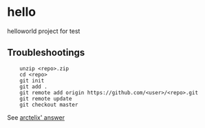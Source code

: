 # hello
helloworld project for test

## Troubleshootings

```
    unzip <repo>.zip
    cd <repo>
    git init
    git add .
    git remote add origin https://github.com/<user>/<repo>.git
    git remote update
    git checkout master
```

See [arctelix' answer](https://stackoverflow.com/questions/15681643/how-to-clone-git-repository-from-its-zip)
